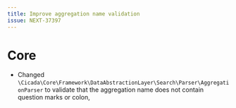 ```yaml
---
title: Improve aggregation name validation
issue: NEXT-37397
---
```


# Core

* Changed `\Cicada\Core\Framework\DataAbstractionLayer\Search\Parser\AggregationParser` to validate that the aggregation name does not contain question marks or colon,
